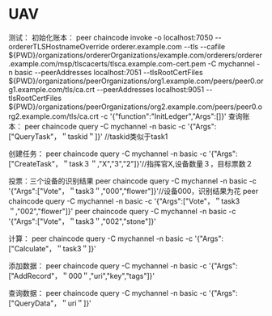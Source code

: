 # UAV
测试：
初始化账本：
peer chaincode invoke -o localhost:7050 --ordererTLSHostnameOverride orderer.example.com --tls --cafile ${PWD}/organizations/ordererOrganizations/example.com/orderers/orderer.example.com/msp/tlscacerts/tlsca.example.com-cert.pem -C mychannel -n basic --peerAddresses localhost:7051 --tlsRootCertFiles ${PWD}/organizations/peerOrganizations/org1.example.com/peers/peer0.org1.example.com/tls/ca.crt --peerAddresses localhost:9051 --tlsRootCertFiles ${PWD}/organizations/peerOrganizations/org2.example.com/peers/peer0.org2.example.com/tls/ca.crt -c '{"function":"InitLedger","Args":[]}'
查询账本：
peer chaincode query -C mychannel -n basic -c '{"Args":["QueryTask"，＂taskid＂]}' //taskid类似于task1

创建任务：
peer chaincode query -C mychannel -n basic -c '{"Args":["CreateTask"，＂task３＂,"X","3","2"]}'//指挥官X,设备数量３，目标票数２

投票：三个设备的识别结果
peer chaincode query -C mychannel -n basic -c '{"Args":["Vote"，＂task3＂,"000","flower"]}'//设备000，识别结果为花
peer chaincode query -C mychannel -n basic -c '{"Args":["Vote"，＂task3＂,"002","flower"]}'
peer chaincode query -C mychannel -n basic -c '{"Args":["Vote"，＂task3＂,"002","stone"]}'

计算：
peer chaincode query -C mychannel -n basic -c '{"Args":["Calculate"，＂task3＂]}'

添加数据：
peer chaincode query -C mychannel -n basic -c '{"Args":["AddRecord"，＂000＂,"uri","key","tags"]}'

查询数据：
peer chaincode query -C mychannel -n basic -c '{"Args":["QueryData"，＂uri＂]}'

